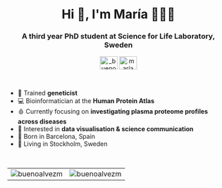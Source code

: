 
<h1 align="center">Hi 👋, I'm María 👩🏻‍💻</h1>
<h3 align="center">A third year PhD student at Science for Life Laboratory, Sweden </h3>
<p align="center">
<a href="https://twitter.com/_buenoalvez" target="blank"><img align="center" src="https://raw.githubusercontent.com/rahuldkjain/github-profile-readme-generator/master/src/images/icons/Social/twitter.svg" alt="_buenoalvez" height="30" width="40" /></a>
<a href="https://linkedin.com/in//maría-bueno-álvez-33395b192" target="blank"><img align="center" src="https://raw.githubusercontent.com/rahuldkjain/github-profile-readme-generator/master/src/images/icons/Social/linked-in-alt.svg" alt="maría bueno álvez" height="30" width="40" /></a>
</p>
<br>



- 🧬 Trained **geneticist**
- 💻 Bioinformatician at the **Human Protein Atlas**
- 🩸 Currently focusing on **investigating plasma proteome profiles across diseases**
- 🎨 Interested in **data visualisation & science communication**
- 🏡 Born in Barcelona, Spain 
- 📌 Living in Stockholm, Sweden 

<br>

<table>
  <tr>
    <td><img align="center" src="https://github-readme-stats.vercel.app/api?username=buenoalvezm&show_icons=true&locale=en" alt="buenoalvezm" /></td>
    <td><img align="center" src="https://github-readme-streak-stats.herokuapp.com/?user=buenoalvezm&" alt="buenoalvezm" /></td>
  </tr>
</table>
